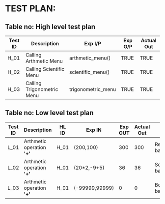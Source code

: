 # TEST PLAN:

## Table no: High level test plan

| **Test ID** | **Description**                                              | **Exp I/P** | **Exp O/P** | **Actual Out** | 
|-------------|--------------------------------------------------------------|-------------|-------------|----------------|
|  H_01       |Calling Arthmetic Menu|arthmetic_menu()|TRUE|TRUE|
|  H_02       |Calling Scientific Menu|scientific_menu()|TRUE|TRUE|
|  H_03       |Calling Trigonometric Menu|trigonometric_menu|TRUE|TRUE|

## Table no: Low level test plan

| **Test ID** | **Description**                                              |HL ID| **Exp IN** | **Exp OUT** | **Actual Out** |**Type Of Test**  |    
|-------------|--------------------------------------------------------------|-----|------------|-------------|------------------|------------------|
|  L_01       |Arthmetic operation **'+'** |H_01|(200,100)|300|300|Requirement based |
|  L_02       |Arthmetic operation **'+'**|H_01|(20*2,-9+5)|36|36|Scenario based|
|  L_03       |Arthmetic operation **'+'**|H_01|(-99999,99999)|0|0|Boundary based|
